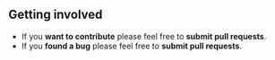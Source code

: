 
## Getting involved

* If you **want to contribute** please feel free to **submit pull requests**.
* If you **found a bug** please feel free to **submit pull requests**.




